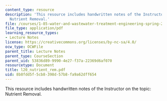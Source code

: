 ```yaml
---
content_type: resource
description: 'This resource includes handwritten notes of the Instructor on the topic:
  Nutrient Removal.'
file: /courses/1-85-water-and-wastewater-treatment-engineering-spring-2006/8b8fdd5f5cb8398d57b8fa9a62dff654_l20_nutrient_rem.pdf
file_type: application/pdf
learning_resource_types:
- Lecture Notes
license: https://creativecommons.org/licenses/by-nc-sa/4.0/
ocw_type: OCWFile
parent_title: Lecture Notes
parent_type: CourseSection
parent_uid: 53836d89-9990-4e27-f37a-22369d6af070
resourcetype: Document
title: l20_nutrient_rem.pdf
uid: 8b8fdd5f-5cb8-398d-57b8-fa9a62dff654
---
```

This resource includes handwritten notes of the Instructor on the topic: Nutrient Removal.